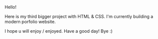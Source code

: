Hello!

Here is my third bigger project with HTML & CSS. I'm currently building a modern porfolio website.

I hope u will enjoy / enjoyed. Have a good day! Bye :)
